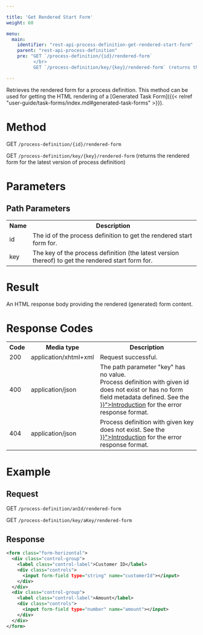 ```yaml
---

title: 'Get Rendered Start Form'
weight: 60

menu:
  main:
    identifier: "rest-api-process-definition-get-rendered-start-form"
    parent: "rest-api-process-definition"
    pre: "GET `/process-definition/{id}/rendered-form`
          </br>
          GET `/process-definition/key/{key}/rendered-form` (returns the rendered form for the latest version of process definition)"

---
```


Retrieves the rendered form for a process definition. This method can be used for getting the HTML rendering of a [Generated Task Form]({{< relref "user-guide/task-forms/index.md#generated-task-forms" >}}).

# Method

GET `/process-definition/{id}/rendered-form`

GET `/process-definition/key/{key}/rendered-form` (returns the rendered form for the latest version of process definition)


# Parameters

## Path Parameters

<table class="table table-striped">
  <tr>
    <th>Name</th>
    <th>Description</th>
  </tr>
  <tr>
    <td>id</td>
    <td>The id of the process definition to get the rendered start form for.</td>
  </tr>
  <tr>
    <td>key</td>
    <td>The key of the process definition (the latest version thereof) to get the rendered start form for.</td>
  </tr>
</table>


# Result

An HTML response body providing the rendered (generated) form content.

# Response Codes

<table class="table table-striped">
  <tr>
    <th>Code</th>
    <th>Media type</th>
    <th>Description</th>
  </tr>
  <tr>
    <td>200</td>
    <td>application/xhtml+xml</td>
    <td>Request successful.</td>
  </tr>
  <tr>
    <td>400</td>
    <td>application/json</td>
    <td>The path parameter "key" has no value.<br/>Process definition with given id does not exist or has no form field metadata defined. See the <a href="{{< relref "reference/rest/overview/index.md#error-handling" >}}">Introduction</a> for the error response format.</td>
  </tr>
  <tr>
    <td>404</td>
    <td>application/json</td>
    <td>Process definition with given key does not exist. See the <a href="{{< relref "reference/rest/overview/index.md#error-handling" >}}">Introduction</a> for the error response format.</td>
  </tr>
</table>


# Example

## Request

GET `/process-definition/anId/rendered-form`

GET `/process-definition/key/aKey/rendered-form`

## Response

```xml
<form class="form-horizontal">
  <div class="control-group">
    <label class="control-label">Customer ID</label>
    <div class="controls">
      <input form-field type="string" name="customerId"></input>
    </div>
  </div>
  <div class="control-group">
    <label class="control-label">Amount</label>
    <div class="controls">
      <input form-field type="number" name="amount"></input>
    </div>
  </div>
</form>
```
